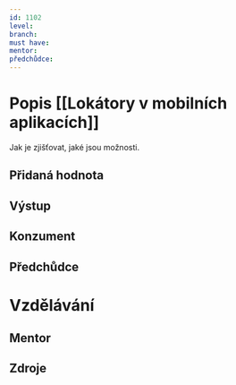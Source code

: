 ```yaml
---
id: 1102
level: 
branch: 
must have: 
mentor: 
předchůdce: 
---
```



# Popis [[Lokátory v mobilních aplikacích]]
Jak je zjišťovat, jaké jsou možnosti. 

## Přidaná hodnota


## Výstup


## Konzument


## Předchůdce


# Vzdělávání


## Mentor


## Zdroje